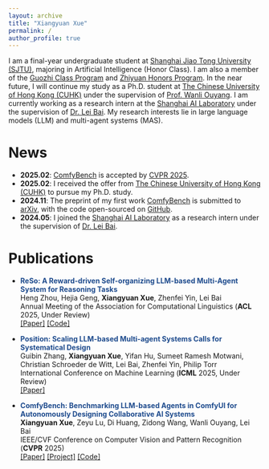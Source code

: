 ```yaml
---
layout: archive
title: "Xiangyuan Xue"
permalink: /
author_profile: true
---
```


I am a final-year undergraduate student at [Shanghai Jiao Tong University (SJTU)](https://en.sjtu.edu.cn/about/general_information), majoring in Artificial Intelligence (Honor Class). I am also a member of the [Guozhi Class Program](http://www.qingyuan.sjtu.edu.cn/c/Introductiongzb) and [Zhiyuan Honors Program](https://en.zhiyuan.sjtu.edu.cn/en/about/overview). In the near future, I will continue my study as a Ph.D. student at [The Chinese University of Hong Kong (CUHK)](https://www.cuhk.edu.hk/english/aboutus/university-intro.html) under the supervision of [Prof. Wanli Ouyang](https://wlouyang.github.io/). I am currently working as a research intern at the [Shanghai AI Laboratory](https://www.shlab.org.cn/aboutus) under the supervision of [Dr. Lei Bai](http://leibai.site/). My research interests lie in large language models (LLM) and multi-agent systems (MAS).

News
======
- **2025.02**: [ComfyBench](https://xxyqwq.github.io/ComfyBench) is accepted by [CVPR 2025](https://cvpr.thecvf.com/Conferences/2025).
- **2025.02**: I received the offer from [The Chinese University of Hong Kong (CUHK)](https://www.cuhk.edu.hk/english/aboutus/university-intro.html) to pursue my Ph.D. study.
- **2024.11**: The preprint of my first work [ComfyBench](https://xxyqwq.github.io/ComfyBench) is submitted to [arXiv](https://arxiv.org/abs/2409.01392), with the code open-sourced on [GitHub](https://github.com/xxyQwQ/ComfyBench).
- **2024.05**: I joined the [Shanghai AI Laboratory](https://www.shlab.org.cn/aboutus) as a research intern under the supervision of [Dr. Lei Bai](http://leibai.site/).

Publications
======
- **<font color="#1e4b8d">ReSo: A Reward-driven Self-organizing LLM-based Multi-Agent System for Reasoning Tasks</font>**<br />
Heng Zhou, Hejia Geng, **Xiangyuan Xue**, Zhenfei Yin, Lei Bai<br />
Annual Meeting of the Association for Computational Linguistics (**ACL** 2025, Under Review)<br />
[[Paper]](https://arxiv.org/abs/2503.02390) [[Code]](https://github.com/hengzzzhou/ReSo)<br />

- **<font color="#1e4b8d">Position: Scaling LLM-based Multi-agent Systems Calls for Systematical Design</font>**<br />
Guibin Zhang, **Xiangyuan Xue**, Yifan Hu, Sumeet Ramesh Motwani, Christian Schroeder de Witt, Lei Bai, Zhenfei Yin, Philip Torr<br />
International Conference on Machine Learning (**ICML** 2025, Under Review)<br />
[[Paper]](/404/)<br />

- **<font color="#1e4b8d">ComfyBench: Benchmarking LLM-based Agents in ComfyUI for Autonomously Designing Collaborative AI Systems</font>**<br />
**Xiangyuan Xue**, Zeyu Lu, Di Huang, Zidong Wang, Wanli Ouyang, Lei Bai<br />
IEEE/CVF Conference on Computer Vision and Pattern Recognition (**CVPR** 2025)<br />
[[Paper]](https://arxiv.org/abs/2409.01392) [[Project]](https://xxyqwq.github.io/ComfyBench) [[Code]](https://github.com/xxyQwQ/ComfyBench)<br />
